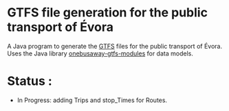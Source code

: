 # GTFS file generation for the public transport of Évora

A Java program to generate the [GTFS](https://developers.google.com/transit/gtfs) files for the public transport of Évora.
Uses the Java library [onebusaway-gtfs-modules](https://github.com/OneBusAway/onebusaway-gtfs-modules) for data models.

# Status :
* In Progress: adding Trips and stop_Times for Routes.

